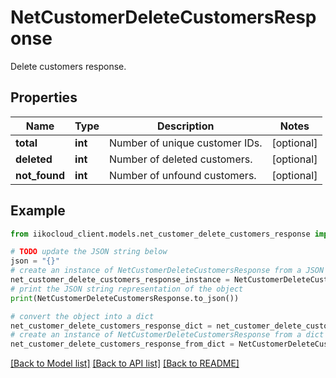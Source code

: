 # NetCustomerDeleteCustomersResponse

Delete customers response.

## Properties

Name | Type | Description | Notes
------------ | ------------- | ------------- | -------------
**total** | **int** | Number of unique customer IDs. | [optional] 
**deleted** | **int** | Number of deleted customers. | [optional] 
**not_found** | **int** | Number of unfound customers. | [optional] 

## Example

```python
from iikocloud_client.models.net_customer_delete_customers_response import NetCustomerDeleteCustomersResponse

# TODO update the JSON string below
json = "{}"
# create an instance of NetCustomerDeleteCustomersResponse from a JSON string
net_customer_delete_customers_response_instance = NetCustomerDeleteCustomersResponse.from_json(json)
# print the JSON string representation of the object
print(NetCustomerDeleteCustomersResponse.to_json())

# convert the object into a dict
net_customer_delete_customers_response_dict = net_customer_delete_customers_response_instance.to_dict()
# create an instance of NetCustomerDeleteCustomersResponse from a dict
net_customer_delete_customers_response_from_dict = NetCustomerDeleteCustomersResponse.from_dict(net_customer_delete_customers_response_dict)
```
[[Back to Model list]](../README.md#documentation-for-models) [[Back to API list]](../README.md#documentation-for-api-endpoints) [[Back to README]](../README.md)


